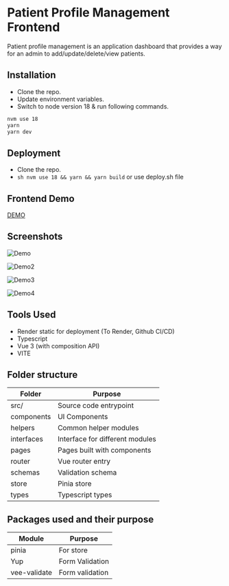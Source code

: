 # Patient Profile Management Frontend

Patient profile management is an application dashboard that provides a way for an admin to add/update/delete/view patients.

## Installation

- Clone the repo.
- Update environment variables.
- Switch to node version 18 & run following commands.

```bash
nvm use 18
yarn
yarn dev
```

## Deployment

- Clone the repo.
- `sh nvm use 18 && yarn && yarn build`
  or use deploy.sh file

## Frontend Demo

[DEMO](https://ppm-4440.onrender.com)

## Screenshots

![Demo](screenshot_1.png?raw=true "Screenshot")

![Demo2](screenshot_2.png?raw=true "Screenshot")

![Demo3](screenshot_3.png?raw=true "Screenshot")

![Demo4](screenshot_4.png?raw=true "Screenshot")

## Tools Used

- Render static for deployment (To Render, Github CI/CD)
- Typescript
- Vue 3 (with composition API)
- VITE

## Folder structure

| Folder     | Purpose                         |
| ---------- | ------------------------------- |
| src/       | Source code entrypoint          |
| components | UI Components                   |
| helpers    | Common helper modules           |
| interfaces | Interface for different modules |
| pages      | Pages built with components     |
| router     | Vue router entry                |
| schemas    | Validation schema               |
| store      | Pinia store                     |
| types      | Typescript types                |

## Packages used and their purpose

| Module       | Purpose         |
| ------------ | --------------- |
| pinia        | For store       |
| Yup          | Form Validation |
| vee-validate | Form validation |
